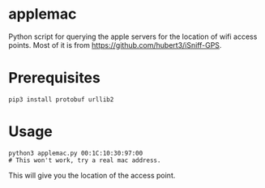 applemac
========

Python script for querying the apple servers for the location of wifi access points.
Most of it is from https://github.com/hubert3/iSniff-GPS.


# Prerequisites

    pip3 install protobuf urllib2

# Usage

    python3 applemac.py 00:1C:10:30:97:00
    # This won't work, try a real mac address.

This will give you the location of the access point.
